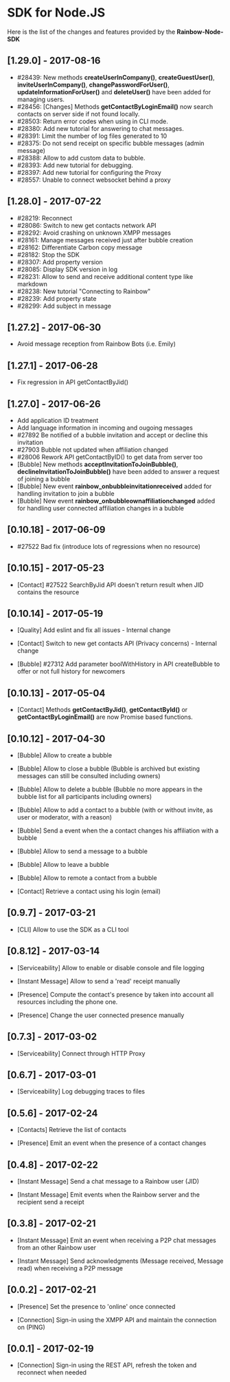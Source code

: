# SDK for Node.JS

Here is the list of the changes and features provided by the **Rainbow-Node-SDK**

## [1.29.0] - 2017-08-16
- #28439: New methods **createUserInCompany()**, **createGuestUser()**, **inviteUserInCompany()**, **changePasswordForUser()**, **updateInformationForUser()** and **deleteUser()** have been added for managing users.
- #28456: [Changes] Methods **getContactByLoginEmail()** now search contacts on server side if not found locally.
- #28503: Return error codes when using in CLI mode.
- #28380: Add new tutorial for answering to chat messages.
- #28391: Limit the number of log files generated to 10
- #28375: Do not send receipt on specific bubble messages (admin message)
- #28388: Allow to add custom data to bubble.
- #28393: Add new tutorial for debugging.
- #28397: Add new tutorial for configuring the Proxy
- #28557: Unable to connect websocket behind a proxy

## [1.28.0] - 2017-07-22
- #28219: Reconnect
- #28086: Switch to new get contacts network API
- #28292: Avoid crashing on unknown XMPP messages
- #28161: Manage messages received just after bubble creation
- #28162: Differentiate Carbon copy message
- #28182: Stop the SDK
- #28307: Add property version
- #28085: Display SDK version in log
- #28231: Allow to send and receive additional content type like markdown
- #28238: New tutorial "Connecting to Rainbow"
- #28239: Add property state
- #28299: Add subject in message 

## [1.27.2] - 2017-06-30
- Avoid message reception from Rainbow Bots (i.e. Emily)

## [1.27.1] - 2017-06-28
 - Fix regression in API getContactByJid() 

## [1.27.0] - 2017-06-26
 - Add application ID treatment
 - Add language information in incoming and ougoing messages
 - #27892 Be notified of a bubble invitation and accept or decline this invitation
 - #27903 Bubble not updated when affiliation changed
 - #28006 Rework API getContactByID() to get data from server too
 - [Bubble] New methods **acceptInvitationToJoinBubble()**, **declineInvitationToJoinBubble()** have been added to answer a request of joining a bubble
 - [Bubble] New event **rainbow_onbubbleinvitationreceived** added for handling invitation to join a bubble
 - [Bubble] New event **rainbow_onbubbleownaffiliationchanged** added for handling user connected affiliation changes in a bubble

## [0.10.18] - 2017-06-09
 - #27522 Bad fix (introduce lots of regressions when no resource)

## [0.10.15] - 2017-05-23
 - [Contact] #27522 SearchByJid API doesn't return result when JID contains the resource 

## [0.10.14] - 2017-05-19
 
 - [Quality] Add eslint and fix all issues - Internal change
 
 - [Contact] Switch to new get contacts API (Privacy concerns) - Internal change

 - [Bubble] #27312 Add parameter boolWithHistory in API createBubble to offer or not full history for newcomers

## [0.10.13] - 2017-05-04

 - [Contact] Methods **getContactByJid()**, **getContactById()** or **getContactByLoginEmail()** are now Promise based functions.

## [0.10.12] - 2017-04-30

 - [Bubble] Allow to create a bubble
 
 - [Bubble] Allow to close a bubble (Bubble is archived but existing messages can still be consulted including owners)

 - [Bubble] Allow to delete a bubble (Bubble no more appears in the bubble list for all participants including owners)

 - [Bubble] Allow to add a contact to a bubble (with or without invite, as user or moderator, with a reason)

 - [Bubble] Send a event when the a contact changes his affiliation with a bubble

 - [Bubble] Allow to send a message to a bubble

 - [Bubble] Allow to leave a bubble

 - [Bubble] Allow to remote a contact from a bubble

 - [Contact] Retrieve a contact using his login (email)

## [0.9.7] - 2017-03-21

 - [CLI] Allow to use the SDK as a CLI tool

## [0.8.12] - 2017-03-14

 - [Serviceability] Allow to enable or disable console and file logging

 - [Instant Message] Allow to send a 'read' receipt manually

 - [Presence] Compute the contact's presence by taken into account all resources including the phone one.

 - [Presence] Change the user connected presence manually

## [0.7.3] - 2017-03-02

 - [Serviceability] Connect through HTTP Proxy

## [0.6.7] - 2017-03-01

 - [Serviceability] Log debugging traces to files

## [0.5.6] - 2017-02-24

 - [Contacts] Retrieve the list of contacts

 - [Presence] Emit an event when the presence of a contact changes

## [0.4.8] - 2017-02-22

 - [Instant Message] Send a chat message to a Rainbow user (JID)

 - [Instant Message] Emit events when the Rainbow server and the recipient send a receipt

## [0.3.8] - 2017-02-21

 - [Instant Message] Emit an event when receiving a P2P chat messages from an other Rainbow user
 
 - [Instant Message] Send acknowledgments (Message received, Message read) when receiving a P2P message 

## [0.0.2] - 2017-02-21

 - [Presence] Set the presence to 'online' once connected
 
 - [Connection] Sign-in using the XMPP API and maintain the connection on (PING)

## [0.0.1] - 2017-02-19

 - [Connection] Sign-in using the REST API, refresh the token and reconnect when needed